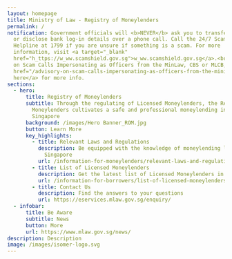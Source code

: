 ```yaml
---
layout: homepage
title: Ministry of Law - Registry of Moneylenders
permalink: /
notification: Government officials will <b>NEVER</b> ask you to transfer money
  or disclose bank log-in details over a phone call. Call the 24/7 ScamShield
  Helpline at 1799 if you are unsure if something is a scam. For more
  information, visit <a target="_blank"
  href="h_ttps://w_ww.scamshield.gov.sg">w_ww.scamshield.gov.sg</a>.<br><br>Advisory
  on Scam Calls Impersonating as Officers from the MinLaw, CBS or MLCB, <a
  href="/advisory-on-scam-calls-impersonating-as-officers-from-the-ministry-of-law-cbs-or-the-mlcb/">Click
  here</a> for more info.
sections:
  - hero:
      title: Registry of Moneylenders
      subtitle: Through the regulating of Licensed Moneylenders, the Registry of
        Moneylenders cultivates a safe and professional moneylending industry in
        Singapore
      background: /images/Hero Banner_ROM.jpg
      button: Learn More
      key_highlights:
        - title: Relevant Laws and Regulations
          description: Be equipped with the knowledge of moneylending legislation in
            Singapore
          url: /information-for-moneylenders/relevant-laws-and-regulations/
        - title: List of Licensed Moneylenders
          description: Get the latest list of Licensed Moneylenders in Singapore
          url: /information-for-borrowers/list-of-licensed-moneylenders-in-singapore/
        - title: Contact Us
          description: Find the answers to your questions
          url: https://eservices.mlaw.gov.sg/enquiry/
  - infobar:
      title: Be Aware
      subtitle: News
      button: More
      url: https://www.mlaw.gov.sg/news/
description: Description
image: /images/isomer-logo.svg
---
```

